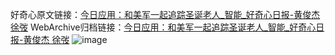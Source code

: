 好奇心原文链接：[今日应用：和美军一起追踪圣诞老人_智能_好奇心日报-黄俊杰 徐弢](https://www.qdaily.com/articles/4101.html)
WebArchive归档链接：[今日应用：和美军一起追踪圣诞老人_智能_好奇心日报-黄俊杰 徐弢](http://web.archive.org/web/20180924050447/http://www.qdaily.com:80/articles/4101.html)
![image](http://ww3.sinaimg.cn/large/007d5XDpgy1g3vdx3j0rsj30u03n14qp)